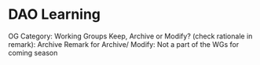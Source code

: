 # DAO Learning

OG Category: Working Groups
Keep, Archive or Modify? (check rationale in remark): Archive
Remark for Archive/ Modify: Not a part of the WGs for coming season